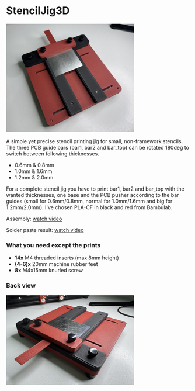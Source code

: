 # StencilJig3D

<img src="docs/stenciljig3d.JPG" width="350px"></a>

A simple yet precise stencil printing jig for small, non-framework stencils. The three PCB guide bars (bar1, bar2 and bar_top) can be rotated 180deg to switch between following thicknesses.

- 0.6mm & 0.8mm
- 1.0mm & 1.6mm
- 1.2mm & 2.0mm

For a complete stencil jig you have to print bar1, bar2 and bar_top with the wanted thicknesses, one base and the PCB pusher according to the bar guides (small for 0.6mm/0.8mm, normal for 1.0mm/1.6mm and big for 1.2mm/2.0mm). I've chosen PLA-CF in black and red from Bambulab.

Assembly: [watch video](https://www.instagram.com/maker.moekoe/reel/DBY5iGSNjgy/)

Solder paste result: [watch video](https://www.instagram.com/maker.moekoe/reel/DBiVZ_9N4vV/)

### What you need except the prints

- **14x** M4 threaded inserts (max 8mm height)
- **(4-6)x** 20mm machine rubber feet
- **8x** M4x15mm knurled screw

### Back view

<img src="docs/stenciljig3d_back.JPG" width="350px"></a>
